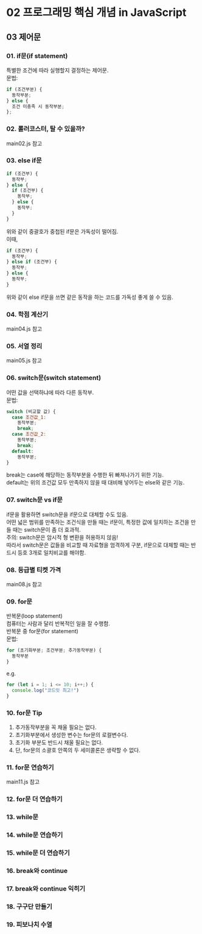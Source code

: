 # 02 프로그래밍 핵심 개념 in JavaScript

## 03 제어문

### 01. if문(if statement)
특별한 조건에 따라 실행할지 결정하는 제어문.   
문법:
```JavaScript
if (조건부분) {
  동작부분;
} else {
  조건 미충족 시 동작부분;
};
```

### 02. 롤러코스터, 탈 수 있을까?
main02.js 참고


### 03. else if문
```JavaScript
if (조건부) {
  동작부;
} else {
  if (조건부) {
    동작부;
  } else {
    동작부;
  }
}   
```

위와 같이 중괄호가 중첩된 if문은 가독성이 떨어짐.   
이때,   

```JavaScript
if (조건부) {
  동작부;
} else if (조건부) {
  동작부;
} else {
  동작부;
}   
```
위와 같이 else if문을 쓰면 같은 동작을 하는 코드를 가독성 좋게 쓸 수 있음.

### 04. 학점 계산기
main04.js 참고

### 05. 서열 정리
main05.js 참고

### 06. switch문(switch statement)
어떤 값을 선택하냐에 따라 다른 동작부.   
문법:   
```JavaScript
switch (비교할 값) {
  case 조건값_1:
    동작부분;
    break;
  case 조건값_2:
    동작부분;
    break;
  default:
    동작부분;
}
```
break는 case에 해당하는 동작부분을 수행한 뒤 빠져나가기 위한 기능.   
default는 위의 조건값 모두 만족하지 않을 때 대비해 넣어두는 else와 같은 기능.

### 07. switch문 vs if문
if문을 활용하면 switch문을 if문으로 대체할 수도 있음.   
어떤 넓은 범위를 만족하는 조건식을 만들 때는 if문이, 특정한 값에 일치하는 조건을 만들 때는 switch문이 좀 더 효과적.   
주의: switch문은 암시적 형 변환을 허용하지 않음!   
따라서 switch문은 값들을 비교할 때 자료형을 엄격하게 구분, if문으로 대체할 때는 반드시 등호 3개로 일치비교를 해야함.

### 08. 등급별 티켓 가격
main08.js 참고

### 09. for문
반복문(loop statement)   
컴퓨터는 사람과 달리 반복적인 일을 잘 수행함.   
반복문 중 for문(for statement)   
문법:   
```JavaScript
for (초기화부분; 조건부분; 추가동작부분) {
  동작부분
}
```
e.g.
```JavaScript
for (let i = 1; i <= 10; i++;) {
  console.log("코드잇 최고!")
}
```

### 10. for문 Tip
1. 추가동작부분을 꼭 채울 필요는 없다.
2. 초기화부분에서 생성한 변수는 for문의 로컬변수다.
3. 초기화 부분도 반드시 채울 필요는 없다.
4. 단, for문의 소괄호 안쪽의 두 세미콜론은 생략할 수 없다.

### 11. for문 연습하기
main11.js 참고

### 12. for문 더 연습하기


### 13. while문


### 14. while문 연습하기


### 15. while문 더 연습하기


### 16. break와 continue


### 17. break와 continue 익히기


### 18. 구구단 만들기


### 19. 피보나치 수열


